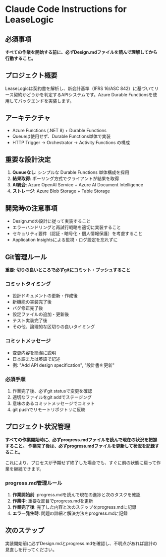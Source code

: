 # Claude Code Instructions for LeaseLogic

## 必須事項

**すべての作業を開始する前に、必ずDesign.mdファイルを読んで理解してから行動すること。**

## プロジェクト概要

LeaseLogicは契約書を解析し、新会計基準（IFRS 16/ASC 842）に基づいてリース契約かどうかを判定するAPIシステムです。Azure Durable Functionsを使用してバックエンドを実装します。

## アーキテクチャ

- Azure Functions (.NET 8) + Durable Functions
- Queueは使用せず、Durable Functions単体で実装
- HTTP Trigger → Orchestrator → Activity Functions の構成

## 重要な設計決定

1. **Queueなし**: シンプルな Durable Functions 単体構成を採用
2. **結果取得**: ポーリング方式でクライアントが結果を取得
3. **AI統合**: Azure OpenAI Service + Azure AI Document Intelligence
4. **ストレージ**: Azure Blob Storage + Table Storage

## 開発時の注意事項

- Design.mdの設計に従って実装すること
- エラーハンドリングと再試行戦略を適切に実装すること
- セキュリティ要件（認証・暗号化・個人情報保護）を考慮すること
- Application Insightsによる監視・ログ設定を忘れずに

## Git管理ルール

**重要: 切りの良いところで必ずgitにコミット・プッシュすること**

### コミットタイミング
- 設計ドキュメントの更新・作成後
- 新機能の実装完了後
- バグ修正完了後
- 設定ファイルの追加・更新後
- テスト実装完了後
- その他、論理的な区切りの良いタイミング

### コミットメッセージ
- 変更内容を簡潔に説明
- 日本語または英語で記述
- 例: "Add API design specification", "設計書を更新"

### 必須手順
1. 作業完了後、必ずgit statusで変更を確認
2. 適切なファイルをgit addでステージング
3. 意味のあるコミットメッセージでコミット
4. git pushでリモートリポジトリに反映

## プロジェクト状況管理

**すべての作業開始時に、必ずprogress.mdファイルを読んで現在の状況を把握すること。**
**作業完了後は、必ずprogress.mdファイルを更新して状況を記録すること。**

これにより、プロセスが予期せず終了した場合でも、すぐに前の状態に戻って作業を継続できます。

### progress.md管理ルール
1. **作業開始前**: progress.mdを読んで現在の進捗と次のタスクを確認
2. **作業中**: 重要な節目でprogress.mdを更新
3. **作業完了後**: 完了した内容と次のステップをprogress.mdに記録
4. **エラー発生時**: 問題の詳細と解決方法をprogress.mdに記録

## 次のステップ

実装開始前に必ずDesign.mdとprogress.mdを確認し、不明点があれば設計の見直しを行ってください。